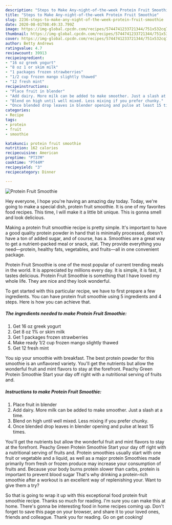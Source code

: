 ```yaml
---
description: "Steps to Make Any-night-of-the-week Protein Fruit Smoothie"
title: "Steps to Make Any-night-of-the-week Protein Fruit Smoothie"
slug: 2236-steps-to-make-any-night-of-the-week-protein-fruit-smoothie
date: 2020-08-01T08:49:33.799Z
image: https://img-global.cpcdn.com/recipes/5744741233721344/751x532cq70/protein-fruit-smoothie-recipe-main-photo.jpg
thumbnail: https://img-global.cpcdn.com/recipes/5744741233721344/751x532cq70/protein-fruit-smoothie-recipe-main-photo.jpg
cover: https://img-global.cpcdn.com/recipes/5744741233721344/751x532cq70/protein-fruit-smoothie-recipe-main-photo.jpg
author: Betty Andrews
ratingvalue: 4.7
reviewcount: 39913
recipeingredient:
- "16 oz greek yogurt"
- "8 oz 1 or skim milk"
- "1 packages frozen strawberries"
- "1/2 cup frozen mango slightly thawed"
- "12 fresh mint"
recipeinstructions:
- "Place fruit in blender"
- "Add dairy. More milk can be added to make smoother. Just a slash at a time."
- "Blend on high until well mixed. Less mixing if you prefer chunky."
- "Once blended drop leaves in blender opening and pulse at least 15 times."
categories:
- Recipe
tags:
- protein
- fruit
- smoothie

katakunci: protein fruit smoothie 
nutrition: 162 calories
recipecuisine: American
preptime: "PT37M"
cooktime: "PT44M"
recipeyield: "3"
recipecategory: Dinner

---
```



![Protein Fruit Smoothie](https://img-global.cpcdn.com/recipes/5744741233721344/751x532cq70/protein-fruit-smoothie-recipe-main-photo.jpg)

Hey everyone, I hope you're having an amazing day today. Today, we're going to make a special dish, protein fruit smoothie. It is one of my favorites food recipes. This time, I will make it a little bit unique. This is gonna smell and look delicious.

Making a protein fruit smoothie recipe is pretty simple. It&#39;s important to have a good quality protein powder in hand that is minimally processed, doesn&#39;t have a ton of added sugar, and of course, has a. Smoothies are a great way to get a nutrient-packed meal or snack, stat. They provide everything you need—protein, healthy fats, vegetables, and fruits—all in one convenient package.

Protein Fruit Smoothie is one of the most popular of current trending meals in the world. It is appreciated by millions every day. It is simple, it is fast, it tastes delicious. Protein Fruit Smoothie is something that I have loved my whole life. They are nice and they look wonderful.


To get started with this particular recipe, we have to first prepare a few ingredients. You can have protein fruit smoothie using 5 ingredients and 4 steps. Here is how you can achieve that.

<!--inarticleads1-->

##### The ingredients needed to make Protein Fruit Smoothie:

1. Get 16 oz greek yogurt
1. Get 8 oz 1% or skim milk
1. Get 1 packages frozen strawberries
1. Make ready 1/2 cup frozen mango slightly thawed
1. Get 12 fresh mint


You sip your smoothie with breakfast. The best protein powder for this smoothie is an unflavored variety. You&#39;ll get the nutrients but allow the wonderful fruit and mint flavors to stay at the forefront. Peachy Green Protein Smoothie Start your day off right with a nutritional serving of fruits and. 

<!--inarticleads2-->

##### Instructions to make Protein Fruit Smoothie:

1. Place fruit in blender
1. Add dairy. More milk can be added to make smoother. Just a slash at a time.
1. Blend on high until well mixed. Less mixing if you prefer chunky.
1. Once blended drop leaves in blender opening and pulse at least 15 times.


You&#39;ll get the nutrients but allow the wonderful fruit and mint flavors to stay at the forefront. Peachy Green Protein Smoothie Start your day off right with a nutritional serving of fruits and. Protein smoothies usually start with one fruit or vegetable and a liquid, as well as a major protein Smoothies made primarily from fresh or frozen produce may increase your consumption of fruits and. Because your body burns protein slower than carbs, protein is important to prevent blood sugar That&#39;s why drinking a protein-rich smoothie after a workout is an excellent way of replenishing your. Want to give them a try? 

So that is going to wrap it up with this exceptional food protein fruit smoothie recipe. Thanks so much for reading. I'm sure you can make this at home. There's gonna be interesting food in home recipes coming up. Don't forget to save this page on your browser, and share it to your loved ones, friends and colleague. Thank you for reading. Go on get cooking!
